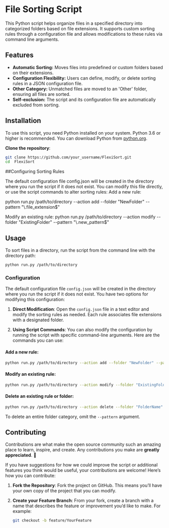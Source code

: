 # File Sorting Script

This Python script helps organize files in a specified directory into categorized folders based on file extensions. It supports custom sorting rules through a configuration file and allows modifications to these rules via command line arguments.

## Features

- **Automatic Sorting:** Moves files into predefined or custom folders based on their extensions.
- **Configuration Flexibility:** Users can define, modify, or delete sorting rules in a JSON configuration file.
- **Other Category:** Unmatched files are moved to an 'Other' folder, ensuring all files are sorted.
- **Self-exclusion:** The script and its configuration file are automatically excluded from sorting.

## Installation

To use this script, you need Python installed on your system. Python 3.6 or higher is recommended. You can download Python from [python.org](https://www.python.org/downloads/).

 **Clone the repository**:

   ```bash
   git clone https://github.com/your_username/FlexiSort.git
   cd  FlexiSort
   ```

##Configuring Sorting Rules

The default configuration file config.json will be created in the directory where you run the script if it does not exist. You can modify this file directly, or use the script commands to alter sorting rules:
Add a new rule:

python run.py /path/to/directory --action add --folder "NewFolder" --pattern "\\.file_extension$"

Modify an existing rule:
python run.py /path/to/directory --action modify --folder "ExistingFolder" --pattern "\\.new_pattern$"

## Usage

To sort files in a directory, run the script from the command line with the directory path:

```bash
python run.py /path/to/directory
```

### Configuration

The default configuration file `config.json` will be created in the directory where you run the script if it does not exist. You have two options for modifying this configuration:

1. **Direct Modification**: Open the `config.json` file in a text editor and modify the sorting rules as needed. Each rule associates file extensions with a designated folder.

2. **Using Script Commands**: You can also modify the configuration by running the script with specific command-line arguments. Here are the commands you can use:

#### Add a new rule:

```bash
python run.py /path/to/directory --action add --folder "NewFolder" --pattern "\.(file_extension)$"
```

#### Modify an existing rule:

```bash
python run.py /path/to/directory --action modify --folder "ExistingFolder" --pattern "\.(new_pattern)$"
```

#### Delete an existing rule or folder:

```bash
python run.py /path/to/directory --action delete --folder "FolderName"
```

To delete an entire folder category, omit the `--pattern` argument.

## Contributing

Contributions are what make the open source community such an amazing place to learn, inspire, and create. Any contributions you make are **greatly appreciated**. 🙌

If you have suggestions for how we could improve the script or additional features you think would be useful, your contributions are welcome! Here’s how you can contribute:

1. **Fork the Repository**: Fork the project on GitHub. This means you’ll have your own copy of the project that you can modify.

2. **Create your Feature Branch**: From your fork, create a branch with a name that describes the feature or improvement you’d like to make. For example:
   ```bash
   git checkout -b feature/YourFeature
   ```
